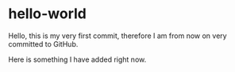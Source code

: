 # hello-world
Hello,
this is my very first commit, therefore I am from now on very committed to GitHub.

Here is something I have added right now.
